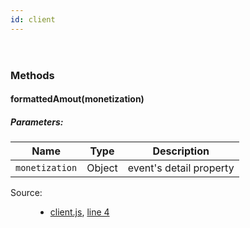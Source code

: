 ```yaml
---
id: client
---
```

<!--link type="text/css" rel="stylesheet" href="/jsDoc.css"></link-->
<div id="main">

<section>
<header>
<h2></h2>
</header>
<article>
<div class="container-overview">
<dl class="details">
</dl>
</div>
<h3 class="subsection-title">Methods</h3>
<h4 class="name" id="formattedAmout"><span class="type-signature"></span>formattedAmout<span class="signature">(monetization)</span><span class="type-signature"></span></h4>
<h5>Parameters:</h5>
<table class="params">
<thead>
<tr>
<th>Name</th>
<th>Type</th>
<th class="last">Description</th>
</tr>
</thead>
<tbody>
<tr>
<td class="name"><code>monetization</code></td>
<td class="type">
<span class="param-type">Object</span>
</td>
<td class="description last">event's detail property</td>
</tr>
</tbody>
</table>
<dl class="details">
<dt class="tag-source">Source:</dt>
<dd class="tag-source"><ul class="dummy"><li>
<a href="pathname:///jsdoc/client.js.html">client.js</a>, <a href="pathname:///jsdoc/client.js.html#line4">line 4</a>
</li></ul></dd>
</dl>
</article>
</section>
</div>

